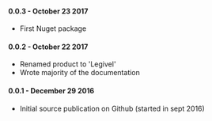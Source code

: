 #### 0.0.3 - October 23 2017
* First Nuget package

#### 0.0.2 - October 22 2017
* Renamed product to 'Legivel'
* Wrote majority of the documentation

#### 0.0.1 - December 29 2016
* Initial source publication on Github (started in sept 2016)

